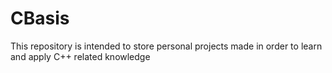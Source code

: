 # CBasis
This repository is intended to store personal projects made in order to learn and apply C++ related knowledge
